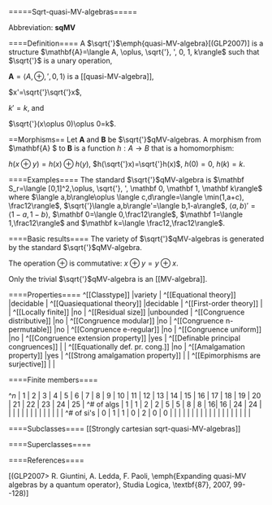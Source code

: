 =====Sqrt-quasi-MV-algebras=====

Abbreviation: **sqMV**


====Definition====
A $\sqrt{'}$\emph{quasi-MV-algebra}[(GLP2007)] is a
structure $\mathbf{A}=\langle A, \oplus, \sqrt{'}, ', 0, 1, k\rangle$ such that $\sqrt{'}$ is a unary operation,

$\mathbf{A}=\langle A, \oplus, ', 0, 1\rangle$ is a [[quasi-MV-algebra]],

$x'=\sqrt{'}\sqrt{'}x$,

$k'=k$, and

$\sqrt{'}(x\oplus 0)\oplus 0=k$.

==Morphisms==
Let $\mathbf{A}$ and $\mathbf{B}$ be $\sqrt{'}$qMV-algebras. A morphism from $\mathbf{A}
$ to $\mathbf{B}$ is a function $h:A\to B$ that is a homomorphism: 

$h(x\oplus y)=h(x)\oplus h(y)$, $h(\sqrt{'}x)=\sqrt{'}h(x)$, $h(0)=0$, $h(k)=k$.


====Examples====
The standard $\sqrt{'}$qMV-algebra is $\mathbf S_r=\langle [0,1]^2,\oplus, \sqrt{'}, ', \mathbf 0, \mathbf 1, \mathbf k\rangle$ where
$\langle a,b\rangle\oplus \langle c,d\rangle=\langle \min(1,a+c), \frac12\rangle$, $\sqrt{'}\langle a,b\rangle'=\langle b,1-a\rangle$, $\langle a,b\rangle'=\langle 1-a,1-b\rangle$,
$\mathbf 0=\langle 0,\frac12\rangle$, $\mathbf 1=\langle 1,\frac12\rangle$ and $\mathbf k=\langle \frac12,\frac12\rangle$.


====Basic results====
The variety of $\sqrt{'}$qMV-algebras is generated by the standard $\sqrt{'}$qMV-algebra.

The operation $\oplus$ is commutative: $x\oplus y = y\oplus x$.

Only the trivial $\sqrt{'}$qMV-algebra is an [[MV-algebra]].


====Properties====
^[[Classtype]]  |variety |
^[[Equational theory]]  |decidable |
^[[Quasiequational theory]]  |decidable |
^[[First-order theory]]  | |
^[[Locally finite]]  |no |
^[[Residual size]]  |unbounded |
^[[Congruence distributive]]  |no |
^[[Congruence modular]]  |no |
^[[Congruence n-permutable]]  |no |
^[[Congruence e-regular]]  |no |
^[[Congruence uniform]]  |no |
^[[Congruence extension property]]  |yes |
^[[Definable principal congruences]]  | |
^[[Equationally def. pr. cong.]]  |no |
^[[Amalgamation property]]  |yes  |
^[[Strong amalgamation property]]  | |
^[[Epimorphisms are surjective]]  | |


====Finite members====

^$n$       | 1 | 2 | 3 | 4 | 5 | 6 | 7 | 8 | 9 | 10 | 11 | 12 | 13 | 14 | 15 | 16 | 17 | 18 | 19 | 20 | 21 | 22 | 23 | 24 | 25 |
^# of algs | 1 | 1 | 2 | 2 | 5 | 5 | 8 | 8 | 16| 16 | 24 | 24 |   |   |   |   |   |   |   |   |   |   |   |   |   |
^# of si's | 0 | 1 | 1 | 0 | 2 | 0 | 0 |  |  |   |   |   |   |   |   |   |   |   |   |  |   |   |   |   |   |

====Subclasses====
[[Strongly cartesian sqrt-quasi-MV-algebras]] 


====Superclasses====

====References====

[(GLP2007>
R. Giuntini, A. Ledda, F. Paoli, 
\emph{Expanding quasi-MV algebras by a quantum operator}, 
Studia Logica, \textbf{87}, 2007, 99--128)]
